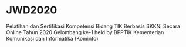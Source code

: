 # JWD2020
Pelatihan dan Sertifikasi Kompetensi Bidang TIK Berbasis SKKNI Secara Online Tahun 2020 Gelombang ke-1 held by BPPTIK Kementerian Komunikasi dan Informatika (Kominfo)
